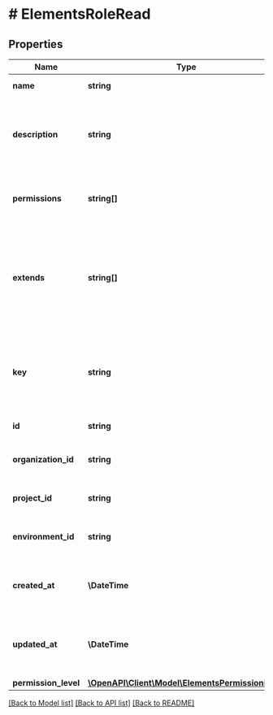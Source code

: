 # # ElementsRoleRead

## Properties

Name | Type | Description | Notes
------------ | ------------- | ------------- | -------------
**name** | **string** | The name of the role |
**description** | **string** | optional description string explaining what this role represents, or what permissions are granted to it. | [optional]
**permissions** | **string[]** | list of action keys that define what actions this resource role is permitted to do | [optional]
**extends** | **string[]** | list of role keys that define what roles this role extends. In other words: this role will automatically inherit all the permissions of the given roles in this list. | [optional]
**key** | **string** | A URL-friendly name of the role (i.e: slug). You will be able to query later using this key instead of the id (UUID) of the role. |
**id** | **string** | Unique id of the role |
**organization_id** | **string** | Unique id of the organization that the role belongs to. |
**project_id** | **string** | Unique id of the project that the role belongs to. |
**environment_id** | **string** | Unique id of the environment that the role belongs to. |
**created_at** | **\DateTime** | Date and time when the role was created (ISO_8601 format). |
**updated_at** | **\DateTime** | Date and time when the role was last updated/modified (ISO_8601 format). |
**permission_level** | [**\OpenAPI\Client\Model\ElementsPermissionLevel**](ElementsPermissionLevel.md) |  |

[[Back to Model list]](../../README.md#models) [[Back to API list]](../../README.md#endpoints) [[Back to README]](../../README.md)

